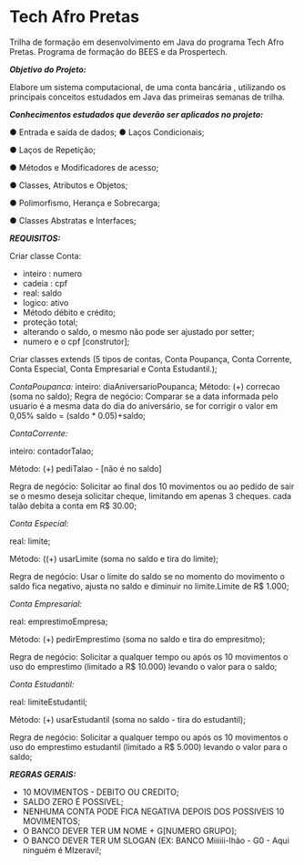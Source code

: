 # Tech Afro Pretas
Trilha de formação em desenvolvimento em Java do programa Tech Afro Pretas. Programa de formação do BEES e da Prospertech.

***Objetivo do Projeto:***

Elabore um sistema computacional, de uma conta bancária , utilizando os principais conceitos estudados em Java das primeiras semanas de trilha.

***Conhecimentos estudados que deverão ser aplicados no projeto:***

● Entrada e saída de dados;
● Laços Condicionais;

● Laços de Repetição;

● Métodos e Modificadores de acesso;

● Classes, Atributos e Objetos;

● Polimorfismo, Herança e Sobrecarga;

● Classes Abstratas e Interfaces;

***REQUISITOS:***

Criar classe Conta:
 - inteiro : numero
 - cadeia : cpf
 -  real: saldo
 -  logico: ativo
 - Método débito e crédito;
 - proteção total;
 - alterando o saldo, o mesmo não pode ser ajustado  por setter;
 - numero e o cpf [construtor];
 
Criar classes extends (5 tipos de contas, Conta Poupança, Conta Corrente, Conta Especial, Conta Empresarial e Conta Estudantil.);

*ContaPoupanca:*
inteiro: diaAniversarioPoupanca;
Método: (+) correcao  (soma no saldo);
Regra de negócio: Comparar se a data informada pelo usuario é a mesma data do dia do aniversário, se for corrigir o valor em 0,05%  saldo = (saldo * 0.05)+saldo;

*ContaCorrente:*

inteiro: contadorTalao;

Método: (+) pediTalao  - [não é no saldo]

Regra de negócio: Solicitar ao final dos 10 movimentos ou ao pedido de sair se o mesmo deseja solicitar cheque, limitando em apenas 3 cheques. cada talão debita a conta em R$ 30.00;

*Conta Especial:*

real: limite;

Método: ((+) usarLimite (soma no saldo e tira do limite);

Regra de negócio: Usar o limite do saldo se no momento do movimento o saldo fica negativo, ajusta no saldo e diminuir no limite.Limite de R$ 1.000;

*Conta Empresarial:*

real: emprestimoEmpresa;

Método: (+) pedirEmprestimo (soma no saldo e tira do empresitmo);

Regra de negócio: Solicitar a qualquer tempo ou após os 10 movimentos o uso do emprestimo (limitado a R$ 10.000) levando o valor para o saldo;

*Conta Estudantil:*

real: limiteEstudantil;

Método: (+) usarEstudantil (soma no saldo - tira do estudantil);

Regra de negócio: Solicitar a qualquer tempo ou após os 10 movimentos o uso do emprestimo estudantil (limitado a R$ 5.000) levando o valor para o saldo;

***REGRAS GERAIS:***
- 10 MOVIMENTOS - DEBITO OU CREDITO;
- SALDO ZERO É POSSIVEL;
- NENHUMA CONTA PODE FICA NEGATIVA DEPOIS DOS POSSIVEIS 10 MOVIMENTOS;
- O BANCO DEVER TER UM NOME + G[NUMERO GRUPO];
- O BANCO DEVER TER UM SLOGAN (EX: BANCO Miiiiii-lhão - G0 - Aqui ninguém é MIzeravi!;

